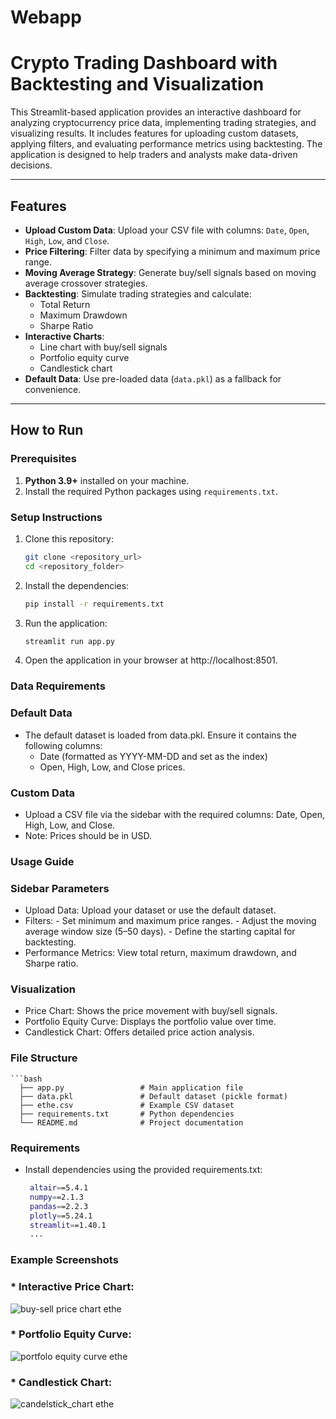 # Webapp

# Crypto Trading Dashboard with Backtesting and Visualization

This Streamlit-based application provides an interactive dashboard for analyzing cryptocurrency price data, implementing trading strategies, and visualizing results. It includes features for uploading custom datasets, applying filters, and evaluating performance metrics using backtesting. The application is designed to help traders and analysts make data-driven decisions.

---

## Features

- **Upload Custom Data**: Upload your CSV file with columns: `Date`, `Open`, `High`, `Low`, and `Close`.
- **Price Filtering**: Filter data by specifying a minimum and maximum price range.
- **Moving Average Strategy**: Generate buy/sell signals based on moving average crossover strategies.
- **Backtesting**: Simulate trading strategies and calculate:
  - Total Return
  - Maximum Drawdown
  - Sharpe Ratio
- **Interactive Charts**:
  - Line chart with buy/sell signals
  - Portfolio equity curve
  - Candlestick chart
- **Default Data**: Use pre-loaded data (`data.pkl`) as a fallback for convenience.

---

## How to Run

### Prerequisites
1. **Python 3.9+** installed on your machine.
2. Install the required Python packages using `requirements.txt`.

### Setup Instructions
1. Clone this repository:
   ```bash
   git clone <repository_url>
   cd <repository_folder>

2. Install the dependencies:
   ```bash
   pip install -r requirements.txt

3. Run the application:
   ```bash
   streamlit run app.py

4. Open the application in your browser at http://localhost:8501.




### Data Requirements

### Default Data

  - The default dataset is loaded from data.pkl. Ensure it contains the following columns:
      - Date (formatted as YYYY-MM-DD and set as the index)
      - Open, High, Low, and Close prices.

### Custom Data

  - Upload a CSV file via the sidebar with the required columns: Date, Open, High, Low, and Close.
  - Note: Prices should be in USD.
  


### Usage Guide

### Sidebar Parameters

  * Upload Data: Upload your dataset or use the default dataset.
  * Filters:
        - Set minimum and maximum price ranges.
        - Adjust the moving average window size (5–50 days).
        - Define the starting capital for backtesting.
   * Performance Metrics: View total return, maximum drawdown, and Sharpe ratio.

### Visualization

  - Price Chart: Shows the price movement with buy/sell signals.
  - Portfolio Equity Curve: Displays the portfolio value over time.
  - Candlestick Chart: Offers detailed price action analysis.



### File Structure
    ```bash
      ├── app.py                 # Main application file
      ├── data.pkl               # Default dataset (pickle format)
      ├── ethe.csv               # Example CSV dataset
      ├── requirements.txt       # Python dependencies
      └── README.md              # Project documentation


### Requirements

  - Install dependencies using the provided requirements.txt:
    ```bash
     altair==5.4.1
     numpy==2.1.3
     pandas==2.2.3
     plotly==5.24.1
     streamlit==1.40.1
     ...

### Example Screenshots

  ### * Interactive Price Chart: 
  
  ![buy-sell price chart ethe](https://github.com/user-attachments/assets/e4f1c399-2179-415d-bb40-8c2e17886e5e)


  ### * Portfolio Equity Curve: 
  
  ![portfolo equity curve ethe](https://github.com/user-attachments/assets/a79d7325-d952-4158-ad90-b5f4c677b2d9)


  ### * Candlestick Chart: 
  
  ![candelstick_chart ethe](https://github.com/user-attachments/assets/581bf4e1-5cf9-438c-820a-c63f7fa1a9dc)


  






